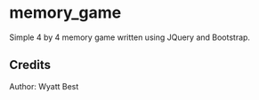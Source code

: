 # memory_game

Simple 4 by 4 memory game written using JQuery and Bootstrap.

## Credits

Author: Wyatt Best
